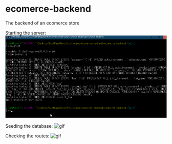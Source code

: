 # ecomerce-backend
The backend of an ecomerce store

Starting the server:
![gif](./img/ecomerceScriptStart.gif)

Seeding the database: 
![gif](./img/ecomerceSttartUp.gif)

Checking the routes: 
![gif](.img/codingEcomerce1.gif)
